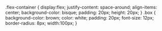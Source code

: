 .flex-container {
    display:flex;
    justify-content: space-around;
    align-items: center;
    background-color: bisque;
    padding: 20px;
    height: 20px;
}
.box {
    background-color: brown;
    color: white;
    padding: 20px;
    font-size: 12px;
    border-radius: 8px;
    width:100px;
}
